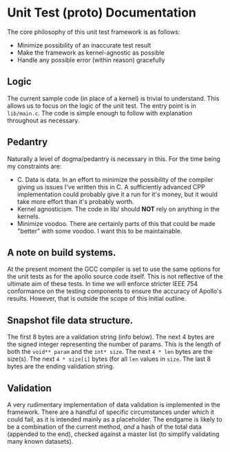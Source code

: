 # Unit Test (proto) Documentation

The core philosophy of this unit test framework is as follows:

- Minimize possibility of an inaccurate test result
- Make the framework as kernel-agnostic as possible
- Handle any possible error (within reason) gracefully

## Logic

The current sample code (in place of a kernel) is trivial to understand. This
allows us to focus on the logic of the unit test. The entry point is in 
`lib/main.c`. The code is simple enough to follow with explanation throughout
as necessary.

## Pedantry

Naturally a level of dogma/pedantry is necessary in this. For the time being
my constraints are:

- C. Data is data. In an effort to minimize the possibility of the compiler
  giving us issues I've written this in C. A sufficiently advanced CPP
  implementation could probably give it a run for it's money, but it would
  take more effort than it's probably worth.
- Kernel agnosticism. The code in lib/ should __NOT__ rely on anything in 
  the kernels.
- Minimize voodoo. There are certainly parts of this that could be made
  "better" with some voodoo. I want this to be maintainable.

## A note on build systems.

At the present moment the GCC compiler is set to use the same options for 
the unit tests as for the apollo source code itself. This is not reflective
of the ultimate aim of these tests. In time we will enforce stricter
IEEE 754 conformance on the testing components to ensure the accuracy of
Apollo's results. However, that is outside the scope of this initial outline.

## Snapshot file data structure.

The first 8 bytes are a validation string (info below).
The next 4 bytes are the signed integer representing the number of params. 
This is the length of both the `void** param` and the `int* size`. The next 
`4 * len` bytes are the size(s). The next `4 * size[i]` bytes (for all `len`
values in `size`. The last 8 bytes are the ending validation string.

## Validation 

A very rudimentary implementation of data validation is implemented in the 
framework. There are a handful of specific circumstances under which it could
fail, as it is intended mainly as a placeholder. The endgame is likely to be 
a combination of the current method, _and_ a hash of the total data (appended
to the end), checked against a master list (to simplify validating many known
datasets).
